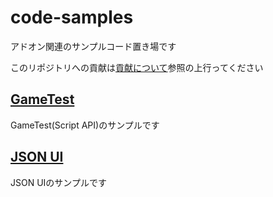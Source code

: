 # code-samples
アドオン関連のサンプルコード置き場です
  
このリポジトリへの貢献は[貢献について](https://github.com/MC-Addon-JP-Community/code-samples/blob/main/CONTRIBUTING.md)参照の上行ってください

## [GameTest](./gametest/README.md)
GameTest(Script API)のサンプルです

## [JSON UI](./json-ui/README.md)
JSON UIのサンプルです
